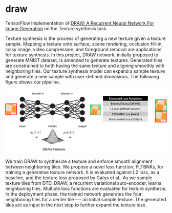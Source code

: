 # draw

TensorFlow implementation of [DRAW: A Recurrent Neural Network For Image Generation](http://arxiv.org/pdf/1502.04623.pdf) on the Texture synthesis task.


Texture synthesis is the process of generating a new texture given a texture sample. Mapping a texture onto surface, scene rendering, occlusion fill-in, lossy image, video compression, and foreground removal are applications for texture synthesis. In this project, DRAW network, initially proposed to generate MNIST dataset, is amended to generate textures. Generated tiles are constrained to both having the same texture and aligning smoothly with neighboring tiles. Our texture synthesis model can expand a sample texture and generate a new sample with user-defined dimensions. The following figure shows our pipeline.

![](./figures/pipeline.png)

We train DRAW to synthesize a texture and enforce smooth alignment between neighboring tiles. We propose a novel loss function, FLTBNKs, for training a generative texture network. It is evaluated against L2 loss, as a baseline, and the texture loss proposed by Gatys et al.. 
As we sample texture tiles from DTD, DRAW, a recurrent variational auto-encoder, learns neighboring tiles. Multiple loss functions are evaluated for texture synthesis. In the deployment phase, the trained network generates the four neighboring tiles for a center tile --- an initial sample texture. The generated tiles act as input in the next step to further expand the texture size.
